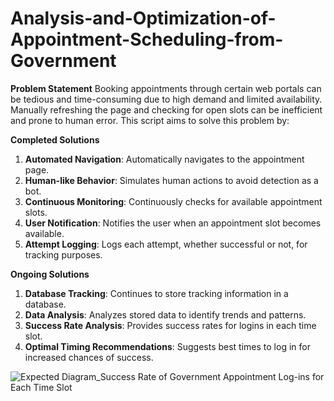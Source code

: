# Analysis-and-Optimization-of-Appointment-Scheduling-from-Government

**Problem Statement**
Booking appointments through certain web portals can be tedious and time-consuming due to high demand and limited availability. Manually refreshing the page and checking for open slots can be inefficient and prone to human error. This script aims to solve this problem by:

**Completed Solutions**
1. **Automated Navigation**: Automatically navigates to the appointment page.
2. **Human-like Behavior**: Simulates human actions to avoid detection as a bot.
3. **Continuous Monitoring**: Continuously checks for available appointment slots.
4. **User Notification**: Notifies the user when an appointment slot becomes available.
5. **Attempt Logging**: Logs each attempt, whether successful or not, for tracking purposes.

   
**Ongoing Solutions**
1. **Database Tracking**: Continues to store tracking information in a database.
2. **Data Analysis**: Analyzes stored data to identify trends and patterns.
3. **Success Rate Analysis**: Provides success rates for logins in each time slot.
4. **Optimal Timing Recommendations**: Suggests best times to log in for increased chances of success.

![Expected Diagram_Success Rate of Government Appointment Log-ins for Each Time Slot](https://github.com/crazyland2588/Analysis-and-Optimization-of-Appointment-Scheduling-from-Government/assets/171573249/64076fb8-ecd7-4d3e-ae16-5595fbd15c8f)
